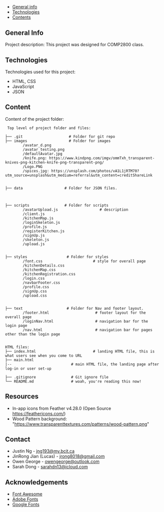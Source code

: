 ## 
* [General info](#general-info)
* [Technologies](#technologies)
* [Contents](#content)

## General Info
Project description:
This project was designed for COMP2800 class.
	
## Technologies
Technologies used for this project:
* HTML, CSS
* JavaScript
* JSON
	
## Content
Content of the project folder:

```
 Top level of project folder and files: 

├── .git                     # Folder for git repo
├── images                   # Folder for images
        /avatar_d.png
        /avatar_testing.png
        /defaultAvatar.jpg
        /knife.png: https://www.kindpng.com/imgv/ommTxh_transparent-knives-png-kitchen-knife-png-transparent-png/
        /Logo.PNG
        /spices.jpg: https://unsplash.com/photos/vA1L1jRTM70?utm_source=unsplash&utm_medium=referral&utm_content=creditShareLink


├── data                   # Folder for JSON files.
 
        
        
├── scripts                # Folder for scripts     
        /avatarUpload.js                   # description
        /client.js
        /kitchenMap.js
        /loginSkeleton.js
        /profile.js
        /registerKitchen.js
        /signUp.js
        /skeleton.js
        /upload.js


├── styles                  # Folder for styles
        /font.css                       # style for overall page
        /kitchenDetails.css
        /kitchenMap.css
        /kitchenRegistration.css
        /login.css
        /navbarFooter.css
        /profile.css
        /signUp.css
        /upload.css  


├── text                    # Folder for Nav and footer layout.
        /footer.html                     # footer layout for the overall page
        /loginNav.html                   # navigation bar for the login page
        /nav.html                        # navigation bar for pages other than the login page


HTML files: 
├── index.html                          # landing HTML file, this is what users see when you come to URL
├── main.html
|--                           # main HTML file, the landing page after log-in or user set-up

├── .gitignore                # Git ignore file
└── README.md                 # woah, you're reading this now!
```

## Resources
- In-app icons from Feather v4.28.0 (Open Source https://feathericons.com/)
- Wood Pattern background: "https://www.transparenttextures.com/patterns/wood-pattern.png"


## Contact 
* Justin Ng - jng193@my.bcit.ca
* JinRong Jian (Lucas) - jrong8018@gmail.com
* Owen George - owengeorge@outlook.com
* Sarah Dong - sarahdn13@icloud.com


## Acknowledgements 
* <a href="https://fontawesome.com/">Font Awesome</a>
* <a href="https://fonts.adobe.com/">Adobe Fonts</a> 
* <a href="https://fonts.google.com/">Google Fonts</a>